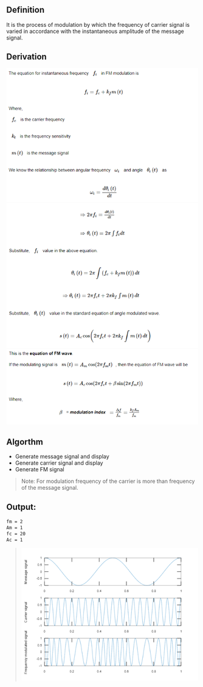 ## **Definition**
It is the process of modulation by which the frequency of  carrier signal is varied in accordance with the instantaneous amplitude of the message signal.

## **Derivation**
![Derivation](driv1.png)
![Derivation](driv2.png)
![Derivation](driv3.png)

## **Algorthm**
- Generate message signal and display
- Generate carrier signal and display
- Generate FM signal

> Note: For modulation frequency of the carrier is more than frequency of the message signal.

## **Output**:
````
fm = 2
Am = 1
fc = 20
Ac = 1
````
> ![Output](out.png)

